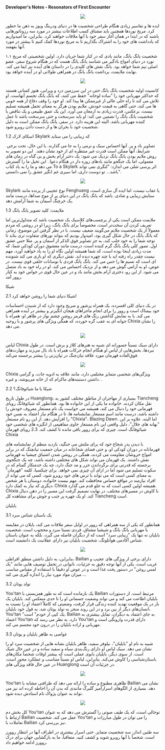 **Developer's Notes - Resonators of First Encounter**

   <p align="center">
          <img
            src="https://github.com/Arash10Abbasi/WutheringWaves-ir/blob/main/Images/69b00402a4e3091e8486b.jpg"
          />
        </p>

ایده ها و تفاسیر زیادی هنگام طراحی شخصیت ها در دنیای ودرینگ ویوز به ذهن ما خطور کرد.  مریخ نوردها همچنین باید مشتاق کسب اطلاعات بیشتر در مورد سه رزوناتورهایی باشند که در ابتدا در همان آغاز سفر خود با آنها ملاقات خواهند کرد. بنابراین، ما امیدواریم که یادداشت های خود را به اشتراک بگذاریم تا به مریخ نوردها کمک کنیم تا بیشتر در مورد آنها بفهمند.

۱.۱ شخصیت یانگ یانگ، مانند بادی که در کنار شما جریان دارد.
 اولین شخصیتی که مریخ نورد در دنیای امواج بادگیر می شناسد یانگ یانگ هست که در هنگام شروع سفر، عضو اصلی تیم شما خواهد بود. یانگ نقش های کلیدی را در داستان های آینده نیز ایفا می کند.
 نهایت ملایمت، برداشت یانگ یانگ در همراهی طولانی او در آینده خواهد بود.

   <p align="center">
          <img
            src="https://github.com/Arash10Abbasi/WutheringWaves-ir/blob/main/Images/842fc1100c7f84b581c58.jpg"
          />
        </p>

کانسپت اولیه شخصیت یانگ یانگ
حتی در این سرزمین درد و ویرانی، هنوز کسانی هستند که حداکثر مهربانی خود را "ساده لوحانه" حفظ می کنند، که یانگ یانگ تجسم آنهاست. او تلاش می کند تا راه حلی عالی از غیرممکن ها پیدا کند. او خود را وقف دفاع از همه خوبی ها می کند، حتی گاهی به قیمت خودش.
 ملایم بودن هرگز به معنای تحمل همیشه تسلیم نیست. برعکس، قدرت زیادی به ارمغان می آورد. این یک عمق طبیعی و یک تناقض با شخصیت یانگ یانگ را تضمین می کند: او باید سرسخت و حتی سرسخت باشد تا عمل کننده مهربانی باشد.
 البته این هزینه دارد. در سفر، یانگ یانگ ممکن است به دلیل شخصیت خود با بحران ها و از دست دادن روبرو شود.

1.2 اسکای لارک Skylark که زیبایی را می ستاید

 تصاویر باد و پر. آنها احساس سبک و نرمی را به جا می گذارند. با این حال، تحت برخی شرایط، آنها ممکن است قدرت غیر منتظره ای از خود نشان دهند.
 این دو تصویر به روش ملایم بودن یانگ یانگ نزدیک می شود: یک دختر آرام بخش و بی گناه در زمان های معمولی، اما یک جنگجو مانند بادهای زوزه دار در هنگام دعوا.
 این تخیل ما را گسترش می دهد و ما را به یاد کتاب To a Skylark اثر پرسی شلی می اندازد: "لنگری نمی تواند باشد... تو دوست داری، اما سیری غم انگیز عشق را نمی دانستی".

   <p align="center">
          <img
            src="https://github.com/Arash10Abbasi/WutheringWaves-ir/blob/main/Images/bec5eafeb08fde26aa3d0.jpg"
          />
        </p>

Skylark نوع عجیبی از پرنده مانند Fenghuang یا عقاب نیست، اما ایده آل سازی است، ستایش زیبایی و شادی.
 باشد که یانگ یانگ در این دنیای پر از موج صداها، درست مانند یک خرچنگ آسمان به شما آرامش دهد.

 1.3 ملایمت: کلید تصویر یانگ یانگ

 ملایمت ممکن است یکی از برچسب‌های کلاسیک یک شخصیت باشد که متداول‌ترین اما تعریف کردن آن سخت‌تر است، مخصوصاً برای یانگ یانگ، زیرا او در روشی که مردم معمولاً از یک شخصیت ملایم می‌گویند ضعیف نیست.
 با در نظر گرفتن این موضوع، زمانی که یانگ یانگ در حال شکل گیری بود، امیدوار بودیم که بتواند نورهای متفاوت تری بتابد تا توجه شما را به خود جلب کند، به جز تصاویر فوق الذکر از آسمان و پر.
مثلا حس عشق اول.  تصور کلی یانگ یانگ گرم کننده است، درست مانند معشوق دوران کودکی شما، که مدت زیادی اینجا بوده است، که شما همیشه اولین نگاه او را به یاد خواهید آورد، مهم نیست چقدر راه رفته اید یا چند چهره دیده اید.
 نقش دیگری که او بازی می کند شنونده ای است که نسیم ها را حس می کند.  یانگ یانگ فردی با نوسانات خلقی قوی نیست.  در عوض، او به آرامی گوش می دهد و از نزدیک احساس می کند.  او در راه خود به باد متصل می شود.
 از این رو، دختری آرام بخش مانند باد و در عین حال قوی در حواس خود به کنار روور آمد.

شیکا

 2.1 شیکا دنیای شما را روشن خواهد کرد!

 در یک دنیای کلی افسرده، یک همراه پرشور و صریح وجود دارد که از شنیدن احساسات خود بیمناک است و روور را برای انجام ماجراهای هیجان انگیزتر و بیشتر در آینده همراهی می کند.
 با به نمایش گذاشتن رنگ های قرمز روشن چشم نواز در ظاهر او، همراه با جوانه ای به عقب گره خورده، که همگی ویژگی های پرشور و با روحیه Chixia را نشان می دهد.

   <p align="center">
          <img
            src="https://github.com/Arash10Abbasi/WutheringWaves-ir/blob/main/Images/8aba7234117b535f692c0.jpg"
          />
        </p>

لباس Chixia دارای سبک نسبتاً جسورانه ای شبیه به هنرهای کلاژ و برش است.  در طول نبردها، بخش‌هایی از لباس او هنگام انجام حرکات همراه با باد بال می‌زند و مهارت‌های فوق‌العاده قهرمان مورد علاقه تیان‌چنگ در تپان‌زنی را بیشتر برجسته می‌کند.

   <p align="center">
          <img
            src="https://github.com/Arash10Abbasi/WutheringWaves-ir/blob/main/Images/732c65cf109111a321ed5.jpg"
          />
        </p>

Chixia ویژگی‌های شخصی متمایز مختلفی دارد، مانند علاقه به ادویه جات، و گرامی داشتن دستبندهای ماکرام که از خانه می‌پوشد، و غیره.  .

 2.2 شیکا یا ما شیائوفانگ؟

 در طول تاریخ Huanglong، بسیاری از مهاجران از مناطق مختلف کشور به Tiancheng نقل مکان کردند.  خانواده ما یکی از این خانواده ها بود.
 همانطور که شیائوفانگ رویای قهرمانی خود را دنبال می کند، همیشه می خواست یک نام مستعار معروف خودش را داشته باشد، درست مانند اسم مستعار نمایشنامه ها، تا در هنگام نیاز اعتماد به نفس خود را افزایش دهد.  از این رو نام مستعار "Chixia"، Blazing Dawn.
 اما البته، علاوه بر این "بهانه های جلال"، دلیل واقعی این نام مستعار حاوی مفاهیمی از انگیزه های شخصی خود شیائوفانگ است.  چیزی که برای روور باقی مانده تا کشف کند.
2.3 رویای قهرمان Chixia

 با دیدن پدر شجاع خود که برای ملتش می جنگید، بازدید منظم از نمایشنامه های قهرمانانه در دوران کودکی او، و حتی فضای شجاعانه در میان جمعیت تیانچنگ که در برابر امواج خروشان مقاومت می کردند، همگی در روشن شدن اشتیاق چیشیا به قهرمانی نقش داشتند.
 یک قهرمان می تواند شکل های مختلفی داشته باشد، چه یک جنگجوی برجسته که قدرتی برای برگرداندن جزر و مد جنگ دارد، چه یک خدمتکار گمنام که در سکوت تسلیم می شود اما در ازای آن چیزی نمی خواهد.
 برای چیکسیا، کلمه "قهرمان" به معنای کسی است که می تواند با ترس های خود روبرو شود، کسی که می تواند از افراد نیازمند در مواقع حساس محافظت کند.  مهم نیست خانواده، دوستان یا هر شخص دیگری که نیاز به کمک دارد، Chixia همیشه اولین کسی است که به جلو قدم می گذارد.
 Chixia با کاوش در مسیرهای مختلف، در نهایت تصمیم گرفت این مسیر را در ذهن دنبال کند.  او یک چهره پر جنب و جوش برای مشاهده کل Tiancheng است.

بایلیان

 3.1 یک باستان شناس سرد

 همانطور که یکی از سه همراهی که روور در اوایل سفر ملاقات می کند، بایلان در مقایسه با مهربانی یانگ یانگ و شیشیا مشتاق، فردی نسبتا سرد و محجوب است.
 شخصیت بایلیان نه تنها یک "زیبایی سرد" است که از دیگران فاصله می گیرد، بلکه به عنوان باستان شناس آکادمی هوانلونگ، شخصیت بایلیان نیز دارای عقلانیت یک دانشمند است.

   <p align="center">
          <img
            src="https://github.com/Arash10Abbasi/WutheringWaves-ir/blob/main/Images/41fc2c4fcafb56a0f39a8.jpg"
          />
        </p>

بنابراین، به دلیل داشتن منطق افراطی، Bailian دارای برخی از ویژگی های عجیب و غریب است.  یکی از آنها توجه دقیق به جزئیات، ناتوانی در تحمل توصیف هایی مانند "یک لمس روغن" در دستور پخت غذا است و در عوض او دقیقاً با استفاده از مقیاس مناسب میزان مواد مورد نیاز را اندازه گیری می کند ...


 3.2 تولد یوتان

 You'tan یک بازمانده است که به طور همزیستی با Bailian مرتبط است.  از دستورات بایلیان اطاعت می کند و می تواند وضعیت جسمانی او را تا حدی منعکس کند.
 بایلیان یک بار در یک موقعیت تهدید کننده زندگی قرار گرفت، وضعیتی که کاملاً اعتماد او را نسبت به انسان‌های دیگر از بین برد و در این روند منجر به تولد یوتان شد.  به قول خود بایلیان، You'tan "یک کپی از خودم" است.
 Bailian به جای اعتماد به دیگران، تمایل بیشتری به اعتماد You'tan دارد.  به نظر می رسد که You'tan دارای قدرت وارونگی است و مهربانی و اراده بایلیان را در درون خود مجسم می کند.

3.3 غواصی به ظاهر بایلیان و یوتان

 شبیه به نام او "بایلیان"، نیلوفر سفید، ظاهر بایلیان نشانه هایی از شخصیت سرد او را نشان می دهد.  سبک لباس او دارای رنگ‌بندی سیاه و سفید ساده و در عین حال شیک است.
 از سوی دیگر، بایلیان بانوی عملی است که بیشتر اوقات شخصاً مکان‌های باستان‌شناسی را کاوش می‌کند.  بنابراین، لباس او نسبتاً متناسب و عملکرد محور است، در عین حال فاقد ویژگی های Huanglong در جزئیات آن است.

   <p align="center">
          <img
            src="https://github.com/Arash10Abbasi/WutheringWaves-ir/blob/main/Images/10113cdcc09ec7d5df571.jpg"
          />
        </p>

You'tan ظاهری مطبوع و ساده را ارائه می دهد که ظرافتی مشابه با Bailian نشان می دهد.  بسیاری از الگوهای اسرارآمیز گلبرگ مانندی که بدن آن را احاطه کرده اند نیز می تواند به عنوان پژواک نام استادش دیده شود.

   <p align="center">
          <img
            src="https://github.com/Arash10Abbasi/WutheringWaves-ir/blob/main/Images/54fc8ed22ab3914b8d0d5.png"
          />
        </p>

کل بخش دم You'tan توخالی است، که یک طیف صوتی را گسترش می دهد که به عنوان ارتباط با Bailian عمل می کند.  شخصیت You'tan را می توان در طول مبارزات و تعاملات با Bailian نیز بررسی کرد.

 سه طنین انداز، سه شخصیت متمایز.  حتی اسرار بیشتری در اطراف آنها در انتظار روورز است.  شخصاً با آنها روبرو شوید و کشف کنید.  متعاقباً، ما به بازگشایی جهان برای درک روورز ادامه خواهیم داد.
